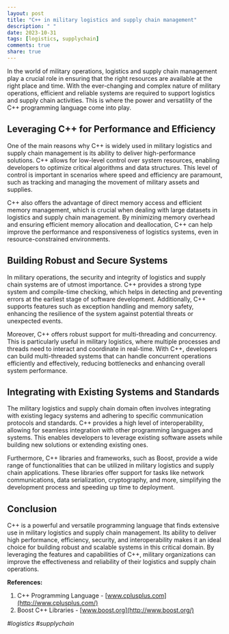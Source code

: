 ```yaml
---
layout: post
title: "C++ in military logistics and supply chain management"
description: " "
date: 2023-10-31
tags: [logistics, supplychain]
comments: true
share: true
---
```


In the world of military operations, logistics and supply chain management play a crucial role in ensuring that the right resources are available at the right place and time. With the ever-changing and complex nature of military operations, efficient and reliable systems are required to support logistics and supply chain activities. This is where the power and versatility of the C++ programming language come into play.

## Leveraging C++ for Performance and Efficiency

One of the main reasons why C++ is widely used in military logistics and supply chain management is its ability to deliver high-performance solutions. C++ allows for low-level control over system resources, enabling developers to optimize critical algorithms and data structures. This level of control is important in scenarios where speed and efficiency are paramount, such as tracking and managing the movement of military assets and supplies.

C++ also offers the advantage of direct memory access and efficient memory management, which is crucial when dealing with large datasets in logistics and supply chain management. By minimizing memory overhead and ensuring efficient memory allocation and deallocation, C++ can help improve the performance and responsiveness of logistics systems, even in resource-constrained environments.

## Building Robust and Secure Systems

In military operations, the security and integrity of logistics and supply chain systems are of utmost importance. C++ provides a strong type system and compile-time checking, which helps in detecting and preventing errors at the earliest stage of software development. Additionally, C++ supports features such as exception handling and memory safety, enhancing the resilience of the system against potential threats or unexpected events.

Moreover, C++ offers robust support for multi-threading and concurrency. This is particularly useful in military logistics, where multiple processes and threads need to interact and coordinate in real-time. With C++, developers can build multi-threaded systems that can handle concurrent operations efficiently and effectively, reducing bottlenecks and enhancing overall system performance.

## Integrating with Existing Systems and Standards

The military logistics and supply chain domain often involves integrating with existing legacy systems and adhering to specific communication protocols and standards. C++ provides a high level of interoperability, allowing for seamless integration with other programming languages and systems. This enables developers to leverage existing software assets while building new solutions or extending existing ones.

Furthermore, C++ libraries and frameworks, such as Boost, provide a wide range of functionalities that can be utilized in military logistics and supply chain applications. These libraries offer support for tasks like network communications, data serialization, cryptography, and more, simplifying the development process and speeding up time to deployment.

## Conclusion

C++ is a powerful and versatile programming language that finds extensive use in military logistics and supply chain management. Its ability to deliver high performance, efficiency, security, and interoperability makes it an ideal choice for building robust and scalable systems in this critical domain. By leveraging the features and capabilities of C++, military organizations can improve the effectiveness and reliability of their logistics and supply chain operations.

**References:**

1. C++ Programming Language - [www.cplusplus.com](http://www.cplusplus.com/)
2. Boost C++ Libraries - [www.boost.org](http://www.boost.org/)

*#logistics #supplychain*